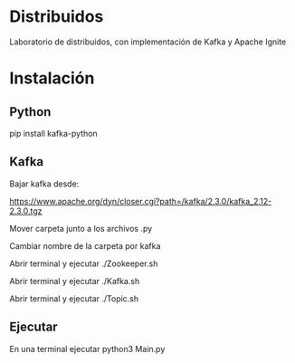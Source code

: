 # Distribuidos
Laboratorio de distribuidos, con implementación de Kafka y Apache Ignite

# Instalación
## Python
pip install kafka-python

## Kafka
Bajar kafka desde:

https://www.apache.org/dyn/closer.cgi?path=/kafka/2.3.0/kafka_2.12-2.3.0.tgz

Mover carpeta junto a los archivos .py

Cambiar nombre de la carpeta por kafka

Abrir terminal y ejecutar ./Zookeeper.sh

Abrir terminal y ejecutar ./Kafka.sh

Abrir terminal y ejecutar ./Topic.sh

## Ejecutar
En una terminal ejecutar python3 Main.py
